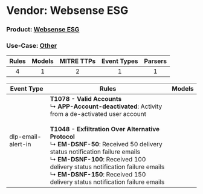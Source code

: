 Vendor: Websense ESG
====================
### Product: [Websense ESG](../ds_websense_esg_websense_esg.md)
### Use-Case: [Other](../../../../UseCases/uc_other.md)

| Rules | Models | MITRE TTPs | Event Types | Parsers |
|:-----:|:------:|:----------:|:-----------:|:-------:|
|   4   |   1    |     2      |      1      |    1    |

| Event Type         | Rules                                                                                                                                                                                                                                                                                                                                                                                                                             | Models |
| ------------------ | --------------------------------------------------------------------------------------------------------------------------------------------------------------------------------------------------------------------------------------------------------------------------------------------------------------------------------------------------------------------------------------------------------------------------------- | ------ |
| dlp-email-alert-in | <b>T1078 - Valid Accounts</b><br> ↳ <b>APP-Account-deactivated</b>: Activity from a de-activated user account<br><br><b>T1048 - Exfiltration Over Alternative Protocol</b><br> ↳ <b>EM-DSNF-50</b>: Received 50 delivery status notification failure emails<br> ↳ <b>EM-DSNF-100</b>: Received 100 delivery status notification failure emails<br> ↳ <b>EM-DSNF-150</b>: Received 150 delivery status notification failure emails |        |